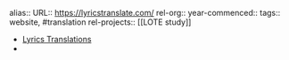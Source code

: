 alias::
URL:: https://lyricstranslate.com/
rel-org::
year-commenced::
tags:: website, #translation 
rel-projects:: [[LOTE study]] 



- [Lyrics Translations](https://lyricstranslate.com/)
-
